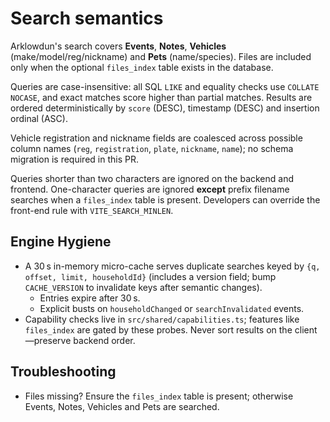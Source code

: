 # Search semantics

Arklowdun's search covers **Events**, **Notes**, **Vehicles** (make/model/reg/nickname)
and **Pets** (name/species). Files are included only when the optional
`files_index` table exists in the database.

Queries are case-insensitive: all SQL `LIKE` and equality checks use
`COLLATE NOCASE`, and exact matches score higher than partial matches.
Results are ordered deterministically by `score` (DESC), timestamp (DESC)
and insertion ordinal (ASC).

Vehicle registration and nickname fields are coalesced across possible
column names (`reg`, `registration`, `plate`, `nickname`, `name`); no
schema migration is required in this PR.

Queries shorter than two characters are ignored on the backend and frontend.
One-character queries are ignored **except** prefix filename searches when a
`files_index` table is present. Developers can override the front-end rule with
`VITE_SEARCH_MINLEN`.

## Engine Hygiene

- A 30 s in-memory micro-cache serves duplicate searches keyed by `{q, offset, limit, householdId}` (includes a version field; bump `CACHE_VERSION` to invalidate keys after semantic changes).
  - Entries expire after 30 s.
  - Explicit busts on `householdChanged` or `searchInvalidated` events.
- Capability checks live in `src/shared/capabilities.ts`; features like `files_index` are gated by these probes. Never sort results on the client—preserve backend order.

## Troubleshooting

- Files missing? Ensure the `files_index` table is present; otherwise Events,
  Notes, Vehicles and Pets are searched.
